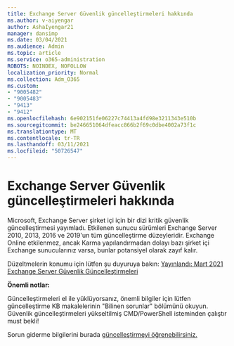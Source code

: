 ```yaml
---
title: Exchange Server Güvenlik güncelleştirmeleri hakkında
ms.author: v-aiyengar
author: AshaIyengar21
manager: dansimp
ms.date: 03/04/2021
ms.audience: Admin
ms.topic: article
ms.service: o365-administration
ROBOTS: NOINDEX, NOFOLLOW
localization_priority: Normal
ms.collection: Adm_O365
ms.custom:
- "9005482"
- "9005483"
- "9413"
- "9412"
ms.openlocfilehash: 6e902151fe06227c74413a4fd98e3211343e510b
ms.sourcegitcommit: be246651064dfeacc866b2f69c0dbe4002a73f1c
ms.translationtype: MT
ms.contentlocale: tr-TR
ms.lasthandoff: 03/11/2021
ms.locfileid: "50726547"
---
```

# <a name="about-exchange-server-security-updates"></a>Exchange Server Güvenlik güncelleştirmeleri hakkında

Microsoft, Exchange Server şirket içi için bir dizi kritik güvenlik güncelleştirmesi yayımladı. Etkilenen sunucu sürümleri Exchange Server 2010, 2013, 2016 ve 2019'un tüm güncelleştirme düzeyleridir. Exchange Online etkilenmez, ancak Karma yapılandırmadan dolayı bazı şirket içi Exchange sunucularınız varsa, bunlar potansiyel olarak zayıf kalır.

Düzeltmelerin konumu için lütfen şu duyuruya bakın: [Yayınlandı: Mart 2021 Exchange Server Güvenlik Güncelleştirmeleri](https://techcommunity.microsoft.com/t5/exchange-team-blog/released-march-2021-exchange-server-security-updates/ba-p/2175901)

**Önemli notlar:**

Güncelleştirmeleri el ile yüklüyorsanız, önemli bilgiler için lütfen güncelleştirme KB makalelerinin "Bilinen sorunlar" bölümünü okuyun. Güvenlik güncelleştirmeleri yükseltilmiş CMD/PowerShell isteminden çalıştır must bekli!

Sorun giderme bilgilerini burada [güncelleştirmeyi öğrenebilirsiniz.](https://aka.ms/exupdatefaq)
